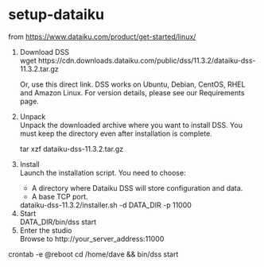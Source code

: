 # setup-dataiku

from https://www.dataiku.com/product/get-started/linux/

<ol>
  <li>Download DSS</li>
  wget https://cdn.downloads.dataiku.com/public/dss/11.3.2/dataiku-dss-11.3.2.tar.gz

  Or, use this direct link.
  DSS works on Ubuntu, Debian, CentOS, RHEL and Amazon Linux. For version details, please see our Requirements page.
  
  <li>Unpack</li>
  Unpack the downloaded archive where you want to install DSS.
  You must keep the directory even after installation is complete.

  tar xzf dataiku-dss-11.3.2.tar.gz

  <li>Install</li>
  Launch the installation script. You need to choose:
  <ul>
    <li>A directory where Dataiku DSS will store configuration and data.</li>
    <li>A base TCP port.</li>
  </ul>
  dataiku-dss-11.3.2/installer.sh -d DATA_DIR -p 11000

  <li>Start</li>
  DATA_DIR/bin/dss start

  <li>Enter the studio</li>
  Browse to http://your_server_address:11000

</ol>

crontab -e
@reboot cd /home/dave && bin/dss start
